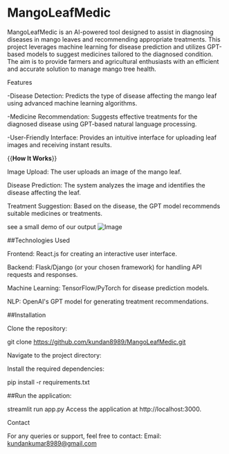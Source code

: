 # MangoLeafMedic

MangoLeafMedic is an AI-powered tool designed to assist in diagnosing diseases in mango leaves and recommending appropriate treatments. This project leverages machine learning for disease prediction and utilizes GPT-based models to suggest medicines tailored to the diagnosed condition. The aim is to provide farmers and agricultural enthusiasts with an efficient and accurate solution to manage mango tree health.

Features

-Disease Detection: Predicts the type of disease affecting the mango leaf using advanced machine learning algorithms.

-Medicine Recommendation: Suggests effective treatments for the diagnosed disease using GPT-based natural language processing.

-User-Friendly Interface: Provides an intuitive interface for uploading leaf images and receiving instant results.

{{**How It Works**}}

Image Upload: The user uploads an image of the mango leaf.

Disease Prediction: The system analyzes the image and identifies the disease affecting the leaf.

Treatment Suggestion: Based on the disease, the GPT model recommends suitable medicines or treatments.

see a small demo of our output
![Image](https://github.com/user-attachments/assets/5982be95-c7b5-4761-a855-dec6fc921f24)

##Technologies Used

Frontend: React.js for creating an interactive user interface.

Backend: Flask/Django (or your chosen framework) for handling API requests and responses.

Machine Learning: TensorFlow/PyTorch for disease prediction models.

NLP: OpenAI's GPT model for generating treatment recommendations.



##Installation

Clone the repository:

git clone https://github.com/kundan8989/MangoLeafMedic.git

Navigate to the project directory:

Install the required dependencies:

pip install -r requirements.txt


##Run the application:

streamlit run  app.py 
Access the application at http://localhost:3000.



Contact

For any queries or support, feel free to contact:
Email: kundankumar8989@gmail.com




















